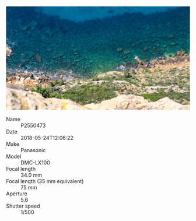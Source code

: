 [![P2550473](/photos/hd/P2550473.jpg)](/photos/full/P2550473.jpg?raw=true)

<dl>
  <dt>Name</dt>
  <dd>P2550473</dd>
  <dt>Date</dt>
  <dd>2018-05-24T12:06:22</dd>
  <dt>Make</dt>
  <dd>Panasonic</dd>
  <dt>Model</dt>
  <dd>DMC-LX100</dd>
  <dt>Focal length</dt>
  <dd>34.0 mm</dd>
  <dt>Focal length (35 mm equivalent)</dt>
  <dd>75 mm</dd>
  <dt>Aperture</dt>
  <dd>5.6</dd>
  <dt>Shutter speed</dt>
  <dd>1/500</dd>
</dl>
